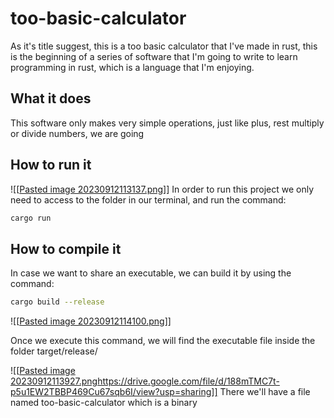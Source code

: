 # too-basic-calculator
As it's title suggest, this is a too basic calculator that I've made in rust, this is the beginning of a series of software that I'm going to write to learn programming in rust, which is a language that I'm enjoying.

## What it does
This software only makes very simple operations, just like plus, rest multiply or divide numbers, we are going 

## How to run it
![[[Pasted image 20230912113137.png]([https://drive.google.com/file/d/1mJ4AV_mU169eIR1d1XsMxTaqVu9dvUwK/view](https://lh3.googleusercontent.com/pw/AIL4fc_blke6UgBIwHaAa1WXYzWJzGP4BbAAJop-uPgjidCaUNiiYveBI8gNmqmvODiYp6MI9vTGl3btK8yUHvS0eFw_NLeRz6LJ9asCRgMnsO3jWAMEhUTc110PzRelkL3kHl_8kmajOWYwEy0BYNcj3owKxLNTc-fBdmpdWNMIirojyyzeIryLdwE_2BgHq_6uo4thsV2mYND5LwjYIwt8lkitmPIoHK8iKabNZ_2is-VjsOvob-2F9mS3sis3QQIxRCKViQoJRs2iv2ySpX5hpmS1rxEg8F4xa_eE8kEBB9jOrUYo2Ypi0joraybe9ht1yl089AYGG9YJHdLVZqFUhyMpQYbdNhwkLFDLoEue-TgUJk3EhHtn8aAg5nDKqNnSMqKO6dIpALUgjbli8Pmf-EdV59MaiOLeFj_iZxfXoiSYrfzoE7GN9ODtrtZl5FNldr-W7hCWu3N9vUYBtVyNBtc4qm5zNju58D7pDy26by4ZyiJwiWHXoT_kz2OKvS4q6L-I5OFnGBQ-6mMCH1_Ru_zRFKUdFZFhxEpwMsdcFdSt7zAtXpc3jxGtsd5qPyds5h_Lxb-cvd1Tug_NhFNVV3LyCxjgNOS_6Cbvx2Nu-5SRk_IIAPQ_GJIe68E_pPWiv3_NsxsyIFroIAtFihqrlmm83zKlIMpDoAOUcxPdeCZEyntrZHhs0cbwWjiY94R_VNMKyzVy_yqvuUmspPsJ4BDF1D1Q066mNRvHIm9qHIlkZfegVagpZnycxqP_H9cjQxlGOxgoDWkwefvTkZ2u-snYyKZfe4DR-tor2i1mqjVbqjkW6nVU-RmDPAqupycluXG113wIc_7big__T_1t9p6iPJrolnKgO6TXR9C7ND0bNv4fARxdiITsspeEAhl0D009cfZn8tqJ1ORDjMSzdf2eWqhXNaaD_ZTfZ1nh6W1CKIWKKVW283-N6Tc=w2430-h1436-s-no?authuser=1)https://lh3.googleusercontent.com/pw/AIL4fc_blke6UgBIwHaAa1WXYzWJzGP4BbAAJop-uPgjidCaUNiiYveBI8gNmqmvODiYp6MI9vTGl3btK8yUHvS0eFw_NLeRz6LJ9asCRgMnsO3jWAMEhUTc110PzRelkL3kHl_8kmajOWYwEy0BYNcj3owKxLNTc-fBdmpdWNMIirojyyzeIryLdwE_2BgHq_6uo4thsV2mYND5LwjYIwt8lkitmPIoHK8iKabNZ_2is-VjsOvob-2F9mS3sis3QQIxRCKViQoJRs2iv2ySpX5hpmS1rxEg8F4xa_eE8kEBB9jOrUYo2Ypi0joraybe9ht1yl089AYGG9YJHdLVZqFUhyMpQYbdNhwkLFDLoEue-TgUJk3EhHtn8aAg5nDKqNnSMqKO6dIpALUgjbli8Pmf-EdV59MaiOLeFj_iZxfXoiSYrfzoE7GN9ODtrtZl5FNldr-W7hCWu3N9vUYBtVyNBtc4qm5zNju58D7pDy26by4ZyiJwiWHXoT_kz2OKvS4q6L-I5OFnGBQ-6mMCH1_Ru_zRFKUdFZFhxEpwMsdcFdSt7zAtXpc3jxGtsd5qPyds5h_Lxb-cvd1Tug_NhFNVV3LyCxjgNOS_6Cbvx2Nu-5SRk_IIAPQ_GJIe68E_pPWiv3_NsxsyIFroIAtFihqrlmm83zKlIMpDoAOUcxPdeCZEyntrZHhs0cbwWjiY94R_VNMKyzVy_yqvuUmspPsJ4BDF1D1Q066mNRvHIm9qHIlkZfegVagpZnycxqP_H9cjQxlGOxgoDWkwefvTkZ2u-snYyKZfe4DR-tor2i1mqjVbqjkW6nVU-RmDPAqupycluXG113wIc_7big__T_1t9p6iPJrolnKgO6TXR9C7ND0bNv4fARxdiITsspeEAhl0D009cfZn8tqJ1ORDjMSzdf2eWqhXNaaD_ZTfZ1nh6W1CKIWKKVW283-N6Tc=w2430-h1436-s-no?authuser=1)]]
In order to run this project we only need to access to the folder in our terminal, and run the command:

```bash
cargo run
```

## How to compile it

In case we want to share an executable, we can build it by using the command:
```bash
cargo build --release
```

![[[Pasted image 20230912114100.png](https://drive.google.com/file/d/1byExiq71W4bya6mAt9xXnBUCBeROdz5b/view?usp=sharing)]]

Once we execute this command, we will find the executable file inside the folder target/release/

![[[Pasted image 20230912113927.png](https://drive.google.com/file/d/188mTMC7t-p5u1EW2TBBP469Cu67sqb6I/view?usp=sharing)https://drive.google.com/file/d/188mTMC7t-p5u1EW2TBBP469Cu67sqb6I/view?usp=sharing]]
There we'll have a file named too-basic-calculator which is a binary
